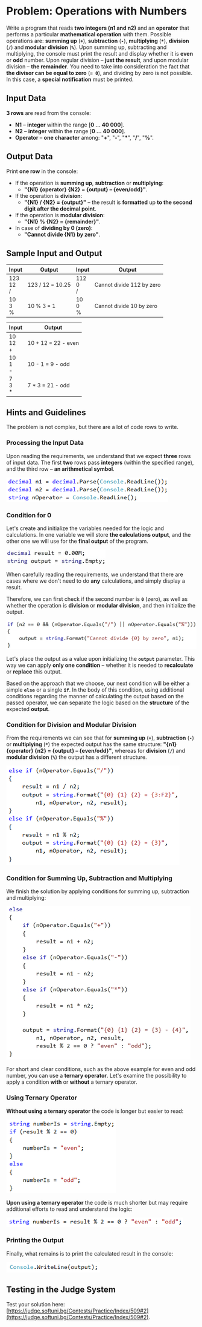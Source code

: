 # Problem: Operations with Numbers

Write a program that reads **two integers (n1 and n2)** and an **operator** that performs a particular **mathematical operation** with them. Possible operations are: **summing up** (**`+`**), **subtraction** (**`-`**), **multiplying** (**`*`**), **division** (**`/`**) and **modular division** (**`%`**). Upon summing up, subtracting and multiplying, the console must print the result and display whether it is **even** or **odd** number. Upon regular division – **just the result**, and upon modular division – **the remainder**. You need to take into consideration the fact that **the divisor can be equal to zero** (**`= 0`**), and dividing by zero is not possible. In this case, a **special notification** must be printed.

## Input Data

**3 rows** are read from the console:

- **N1** – **integer** within the range [**0 … 40 000**].
- **N2** – **integer** within the range [**0 … 40 000**].
- **Operator** – **one character** among: "**+**", "**-**", "**\***", "**/**", "**%**".

## Output Data

Print **one row** in the console:

- If the operation is **summing up**, **subtraction** or **multiplying**:
  - **"{N1} {operator} {N2} = {output} – {even/odd}"**.
- If the operation is **division**:
  - **"{N1} / {N2} = {output}"** – the result is **formatted** up **to the second digit after the decimal point**.
- If the operation is **modular division**:
  - **"{N1} % {N2} = {remainder}"**.
- In case of **dividing by 0 (zero)**:
  - **"Cannot divide {N1} by zero"**.

## Sample Input and Output

| Input | Output | Input | Output |
|---|---|---|---|
|123<br>12<br>/|123 / 12 = 10.25|112<br>0<br>/|Cannot divide 112 by zero|
|10<br>3<br>%|10 % 3 = 1|10<br>0<br>%|Cannot divide 10 by zero|

| Input | Output |
|---|---|
|10<br>12<br>+|10 + 12 = 22 - even|
|10<br>1<br>-|10 - 1 = 9 - odd|
|7<br>3<br>\*|7 * 3 = 21 - odd|

## Hints and Guidelines

The problem is not complex, but there are a lot of code rows to write.

### Processing the Input Data

Upon reading the requirements, we understand that we expect **three** rows of input data. The first **two** rows pass **integers** (within the specified range), and the third row – **an arithmetical symbol**. 

![](/assets/chapter-4-2-images/03.Operations-01.png)

### Condition for 0

Let's create and initialize the variables needed for the logic and calculations. In one variable we will store **the calculations output**, and the other one we will use for the **final output** of the program.

![](/assets/chapter-4-2-images/03.Operations-02.jpg)

When carefully reading the requirements, we understand that there are cases where we don't need to do **any** calculations, and simply display a result.

Therefore, we can first check if the second number is **`0`** (zero), as well as whether the operation is **division** or **modular division**, and then initialize the output.

![](/assets/chapter-4-2-images/03.Operations-03.jpg)

Let's place the output as a value upon initializing the **`output`** parameter. This way we can apply **only one condition** – whether it is needed to **recalculate** or **replace** this output. 

Based on the approach that we choose, our next condition will be either a simple **`else`** or a single **`if`**. In the body of this condition, using additional conditions regarding the manner of calculating the output based on the passed operator, we can separate the logic based on the **structure** of the expected **output**. 

### Condition for Division and Modular Division

From the requirements we can see that for **summing up** (**`+`**), **subtraction** (**`-`**) or **multiplying** (**`*`**) the expected output has the same structure: **"{n1} {operator} {n2} = {output} – {even/odd}"**, whereas for **division** (**`/`**) and **modular division** (**`%`**) the output has a different structure.

![](/assets/chapter-4-2-images/03.Operations-04.png)

### Condition for Summing Up, Subtraction and Multiplying

We finish the solution by applying conditions for summing up, subtraction and multiplying:

![](/assets/chapter-4-2-images/03.Operations-05.jpg)

For short and clear conditions, such as the above example for even and odd number, you can use a **ternary operator**. Let's examine the possibility to apply a condition **with** or **without** a ternary operator.

### Using Ternary Operator

**Without using a ternary operator** the code is longer but easier to read:

![](/assets/chapter-4-2-images/03.Operations-06.png)

**Upon using a ternary operator** the code is much shorter but may require additional efforts to read and understand the logic:

![](/assets/chapter-4-2-images/03.Operations-07.png)

### Printing the Output

Finally, what remains is to print the calculated result in the console:

![](/assets/chapter-4-2-images/03.Operations-08.png)

## Testing in the Judge System

Test your solution here: [https://judge.softuni.bg/Contests/Practice/Index/509#2](https://judge.softuni.bg/Contests/Practice/Index/509#2).

